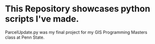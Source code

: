 # This Repository showcases python scripts I've made. 

ParcelUpdate.py was my final project for my GIS Programming Masters class at Penn State.
